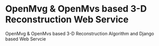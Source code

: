# OpenMvg & OpenMvs based 3-D Reconstruction Web Service
OpenMvg & OpenMvs based 3-D Reconstruction Algorithm and Django based Web Servcie
